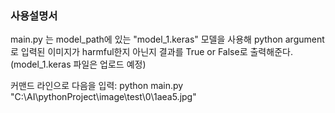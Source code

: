 ### 사용설명서
main.py 는 model_path에 있는 "model_1.keras" 모델을 사용해 python argument로 입력된 이미지가 harmful한지 아닌지 결과를 True or False로 출력해준다. 
(model_1.keras 파일은 업로드 예정)

커맨드 라인으로 다음을 입력:
python main.py "C:\\AI\\pythonProject\\image\\test\\0\\1aea5.jpg"
